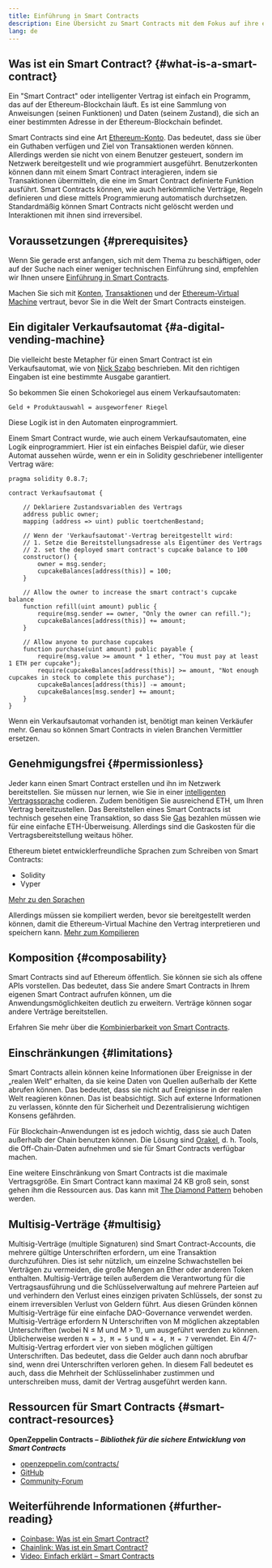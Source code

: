 ```yaml
---
title: Einführung in Smart Contracts
description: Eine Übersicht zu Smart Contracts mit dem Fokus auf ihre einzigartigen Besonderheiten und Beschränkungen
lang: de
---
```


## Was ist ein Smart Contract? {#what-is-a-smart-contract}

Ein "Smart Contract" oder intelligenter Vertrag ist einfach ein Programm, das auf der Ethereum-Blockchain läuft. Es ist eine Sammlung von Anweisungen (seinen Funktionen) und Daten (seinem Zustand), die sich an einer bestimmten Adresse in der Ethereum-Blockchain befindet.

Smart Contracts sind eine Art [Ethereum-Konto](/developers/docs/accounts/). Das bedeutet, dass sie über ein Guthaben verfügen und Ziel von Transaktionen werden können. Allerdings werden sie nicht von einem Benutzer gesteuert, sondern im Netzwerk bereitgestellt und wie programmiert ausgeführt. Benutzerkonten können dann mit einem Smart Contract interagieren, indem sie Transaktionen übermitteln, die eine im Smart Contract definierte Funktion ausführt. Smart Contracts können, wie auch herkömmliche Verträge, Regeln definieren und diese mittels Programmierung automatisch durchsetzen. Standardmäßig können Smart Contracts nicht gelöscht werden und Interaktionen mit ihnen sind irreversibel.

## Voraussetzungen {#prerequisites}

Wenn Sie gerade erst anfangen, sich mit dem Thema zu beschäftigen, oder auf der Suche nach einer weniger technischen Einführung sind, empfehlen wir Ihnen unsere [Einführung in Smart Contracts](/smart-contracts/).

Machen Sie sich mit [Konten](/developers/docs/accounts/), [Transaktionen](/developers/docs/transactions/) und der [Ethereum-Virtual Machine](/developers/docs/evm/) vertraut, bevor Sie in die Welt der Smart Contracts einsteigen.

## Ein digitaler Verkaufsautomat {#a-digital-vending-machine}

Die vielleicht beste Metapher für einen Smart Contract ist ein Verkaufsautomat, wie von [Nick Szabo](https://unenumerated.blogspot.com/) beschrieben. Mit den richtigen Eingaben ist eine bestimmte Ausgabe garantiert.

So bekommen Sie einen Schokoriegel aus einem Verkaufsautomaten:

```
Geld + Produktauswahl = ausgeworfener Riegel
```

Diese Logik ist in den Automaten einprogrammiert.

Einem Smart Contract wurde, wie auch einem Verkaufsautomaten, eine Logik einprogrammiert. Hier ist ein einfaches Beispiel dafür, wie dieser Automat aussehen würde, wenn er ein in Solidity geschriebener intelligenter Vertrag wäre:

```solidity
pragma solidity 0.8.7;

contract Verkaufsautomat {

    // Deklariere Zustandsvariablen des Vertrags
    address public owner;
    mapping (address => uint) public toertchenBestand;

    // Wenn der 'Verkaufsautomat'-Vertrag bereitgestellt wird:
    // 1. Setze die Bereitstellungsadresse als Eigentümer des Vertrags
    // 2. set the deployed smart contract's cupcake balance to 100
    constructor() {
        owner = msg.sender;
        cupcakeBalances[address(this)] = 100;
    }

    // Allow the owner to increase the smart contract's cupcake balance
    function refill(uint amount) public {
        require(msg.sender == owner, "Only the owner can refill.");
        cupcakeBalances[address(this)] += amount;
    }

    // Allow anyone to purchase cupcakes
    function purchase(uint amount) public payable {
        require(msg.value >= amount * 1 ether, "You must pay at least 1 ETH per cupcake");
        require(cupcakeBalances[address(this)] >= amount, "Not enough cupcakes in stock to complete this purchase");
        cupcakeBalances[address(this)] -= amount;
        cupcakeBalances[msg.sender] += amount;
    }
}
```

Wenn ein Verkaufsautomat vorhanden ist, benötigt man keinen Verkäufer mehr. Genau so können Smart Contracts in vielen Branchen Vermittler ersetzen.

## Genehmigungsfrei {#permissionless}

Jeder kann einen Smart Contract erstellen und ihn im Netzwerk bereitstellen. Sie müssen nur lernen, wie Sie in einer [intelligenten Vertragssprache](/developers/docs/smart-contracts/languages/) codieren. Zudem benötigen Sie ausreichend ETH, um Ihren Vertrag bereitzustellen. Das Bereitstellen eines Smart Contracts ist technisch gesehen eine Transaktion, so dass Sie [Gas](/developers/docs/gas/) bezahlen müssen wie für eine einfache ETH-Überweisung. Allerdings sind die Gaskosten für die Vertragsbereitstellung weitaus höher.

Ethereum bietet entwicklerfreundliche Sprachen zum Schreiben von Smart Contracts:

- Solidity
- Vyper

[Mehr zu den Sprachen](/developers/docs/smart-contracts/languages/)

Allerdings müssen sie kompiliert werden, bevor sie bereitgestellt werden können, damit die Ethereum-Virtual Machine den Vertrag interpretieren und speichern kann. [Mehr zum Kompilieren](/developers/docs/smart-contracts/compiling/)

## Komposition {#composability}

Smart Contracts sind auf Ethereum öffentlich. Sie können sie sich als offene APIs vorstellen. Das bedeutet, dass Sie andere Smart Contracts in Ihrem eigenen Smart Contract aufrufen können, um die Anwendungsmöglichkeiten deutlich zu erweitern. Verträge können sogar andere Verträge bereitstellen.

Erfahren Sie mehr über die [Kombinierbarkeit von Smart Contracts](/developers/docs/smart-contracts/composability/).

## Einschränkungen {#limitations}

Smart Contracts allein können keine Informationen über Ereignisse in der „realen Welt“ erhalten, da sie keine Daten von Quellen außerhalb der Kette abrufen können. Das bedeutet, dass sie nicht auf Ereignisse in der realen Welt reagieren können. Das ist beabsichtigt. Sich auf externe Informationen zu verlassen, könnte den für Sicherheit und Dezentralisierung wichtigen Konsens gefährden.

Für Blockchain-Anwendungen ist es jedoch wichtig, dass sie auch Daten außerhalb der Chain benutzen können. Die Lösung sind [Orakel](/developers/docs/oracles/), d. h. Tools, die Off-Chain-Daten aufnehmen und sie für Smart Contracts verfügbar machen.

Eine weitere Einschränkung von Smart Contracts ist die maximale Vertragsgröße. Ein Smart Contract kann maximal 24 KB groß sein, sonst gehen ihm die Ressourcen aus. Das kann mit [The Diamond Pattern](https://eips.ethereum.org/EIPS/eip-2535) behoben werden.

## Multisig-Verträge {#multisig}

Multisig-Verträge (multiple Signaturen) sind Smart Contract-Accounts, die mehrere gültige Unterschriften erfordern, um eine Transaktion durchzuführen. Dies ist sehr nützlich, um einzelne Schwachstellen bei Verträgen zu vermeiden, die große Mengen an Ether oder anderen Token enthalten. Multisig-Verträge teilen außerdem die Verantwortung für die Vertragsausführung und die Schlüsselverwaltung auf mehrere Parteien auf und verhindern den Verlust eines einzigen privaten Schlüssels, der sonst zu einem irreversiblen Verlust von Geldern führt. Aus diesen Gründen können Multisig-Verträge für eine einfache DAO-Governance verwendet werden. Multisig-Verträge erfordern N Unterschriften von M möglichen akzeptablen Unterschriften (wobei N ≤ M und M > 1), um ausgeführt werden zu können. Üblicherweise werden `N = 3, M = 5` und `N = 4, M = 7` verwendet. Ein 4/7-Multisig-Vertrag erfordert vier von sieben möglichen gültigen Unterschriften. Das bedeutet, dass die Gelder auch dann noch abrufbar sind, wenn drei Unterschriften verloren gehen. In diesem Fall bedeutet es auch, dass die Mehrheit der Schlüsselinhaber zustimmen und unterschreiben muss, damit der Vertrag ausgeführt werden kann.

## Ressourcen für Smart Contracts {#smart-contract-resources}

**OpenZeppelin Contracts –** **_Bibliothek für die sichere Entwicklung von Smart Contracts_**

- [openzeppelin.com/contracts/](https://openzeppelin.com/contracts/)
- [GitHub](https://github.com/OpenZeppelin/openzeppelin-contracts)
- [Community-Forum](https://forum.openzeppelin.com/c/general/16)

## Weiterführende Informationen {#further-reading}

- [Coinbase: Was ist ein Smart Contract?](https://www.coinbase.com/learn/crypto-basics/what-is-a-smart-contract)
- [Chainlink: Was ist ein Smart Contract?](https://chain.link/education/smart-contracts)
- [Video: Einfach erklärt – Smart Contracts](https://youtu.be/ZE2HxTmxfrI)
